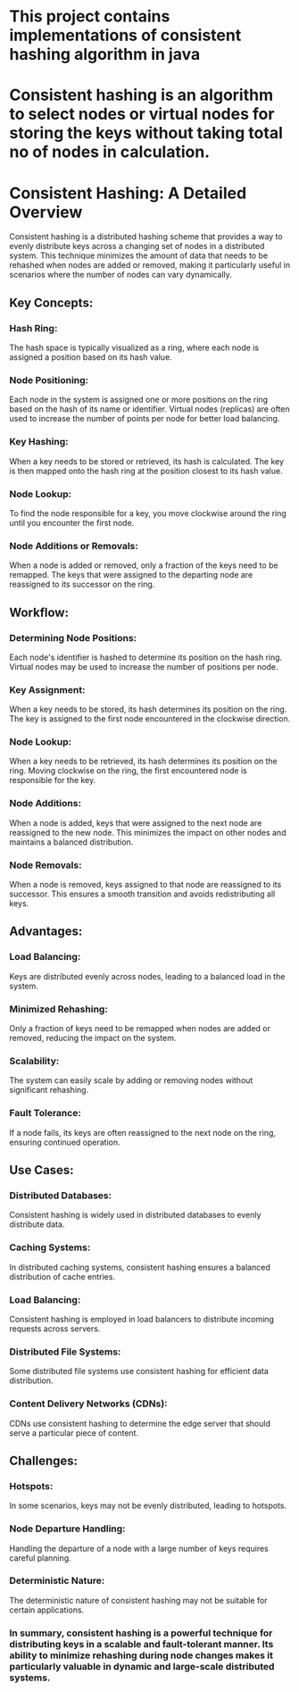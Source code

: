 # This project contains implementations of consistent hashing algorithm in java

# Consistent hashing is an algorithm to select nodes or virtual nodes for storing the keys without taking total no of nodes in calculation.

# Consistent Hashing: A Detailed Overview

Consistent hashing is a distributed hashing scheme that provides a way to evenly distribute keys across a changing set of nodes in a distributed system. This technique minimizes the amount of data that needs to be rehashed when nodes are added or removed, making it particularly useful in scenarios where the number of nodes can vary dynamically.

## Key Concepts:

### Hash Ring: 
The hash space is typically visualized as a ring, where each node is assigned a position based on its hash value.

### Node Positioning: 
Each node in the system is assigned one or more positions on the ring based on the hash of its name or identifier.
Virtual nodes (replicas) are often used to increase the number of points per node for better load balancing.

### Key Hashing: 
When a key needs to be stored or retrieved, its hash is calculated. The key is then mapped onto the hash ring at the position closest to its hash value.

### Node Lookup: 
To find the node responsible for a key, you move clockwise around the ring until you encounter the first node.

### Node Additions or Removals: 
When a node is added or removed, only a fraction of the keys need to be remapped. The keys that were assigned to the departing node are reassigned to its successor on the ring.

## Workflow:

### Determining Node Positions: 
Each node's identifier is hashed to determine its position on the hash ring. Virtual nodes may be used to increase the number of positions per node.

### Key Assignment: 
When a key needs to be stored, its hash determines its position on the ring. The key is assigned to the first node encountered in the clockwise direction.

### Node Lookup: 
When a key needs to be retrieved, its hash determines its position on the ring. Moving clockwise on the ring, the first encountered node is responsible for the key.

### Node Additions: 
When a node is added, keys that were assigned to the next node are reassigned to the new node. This minimizes the impact on other nodes and maintains a balanced distribution.

### Node Removals: 
When a node is removed, keys assigned to that node are reassigned to its successor. This ensures a smooth transition and avoids redistributing all keys.


## Advantages:

### Load Balancing: 
Keys are distributed evenly across nodes, leading to a balanced load in the system.

### Minimized Rehashing: 
Only a fraction of keys need to be remapped when nodes are added or removed, reducing the impact on the system.

### Scalability: 
The system can easily scale by adding or removing nodes without significant rehashing.

### Fault Tolerance: 
If a node fails, its keys are often reassigned to the next node on the ring, ensuring continued operation.

## Use Cases:

### Distributed Databases:
Consistent hashing is widely used in distributed databases to evenly distribute data.

### Caching Systems:
In distributed caching systems, consistent hashing ensures a balanced distribution of cache entries.

### Load Balancing:
Consistent hashing is employed in load balancers to distribute incoming requests across servers.

### Distributed File Systems:
Some distributed file systems use consistent hashing for efficient data distribution.

### Content Delivery Networks (CDNs):
CDNs use consistent hashing to determine the edge server that should serve a particular piece of content.

## Challenges:

### Hotspots:
In some scenarios, keys may not be evenly distributed, leading to hotspots.

### Node Departure Handling:
Handling the departure of a node with a large number of keys requires careful planning.

### Deterministic Nature:
The deterministic nature of consistent hashing may not be suitable for certain applications.

### In summary, consistent hashing is a powerful technique for distributing keys in a scalable and fault-tolerant manner. Its ability to minimize rehashing during node changes makes it particularly valuable in dynamic and large-scale distributed systems.